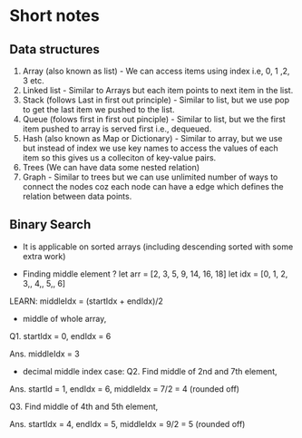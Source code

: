 # Short notes

## Data structures

1. Array (also known as list) - We can access items using index i.e, 0, 1 ,2, 3 etc.
2. Linked list - Similar to Arrays but each item points to next item in the list.
3. Stack (follows Last in first out principle) - Similar to list, but we use pop to get the last item we pushed to the list.
4. Queue (folows first in first out pinciple) - Similar to list, but we the first item pushed to array is served first i.e., dequeued.
5. Hash (also known as Map or Dictionary) - Similar to array, but we use but instead of index we use key names to access the values of each item so this gives us a colleciton of key-value pairs.
6. Trees (We can have data some nested relation)
7. Graph - Similar to trees but we can use unlimited number of ways to connect the nodes coz each node can have a edge which defines the relation between data points.

## Binary Search 

- It is applicable on sorted arrays (including descending sorted with some extra work)

- Finding middle element ?
let arr = [2, 3, 5, 9, 14, 16, 18]
let idx = [0, 1, 2, 3,, 4,, 5,, 6]

LEARN: middleIdx = (startIdx + endIdx)/2

- middle of whole array,

Q1. startIdx = 0, endIdx = 6

Ans. middleIdx = 3

- decimal middle index case:
Q2. Find middle of 2nd and 7th element,

Ans. startId = 1, endIdx = 6, middleIdx = 7/2 = 4 (rounded off)

Q3. Find middle of 4th and 5th element,

Ans. startIdx = 4, endIdx = 5, middleIdx = 9/2 = 5 (rounded off)
